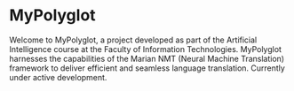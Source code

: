 # MyPolyglot
Welcome to MyPolyglot, a project developed as part of the Artificial Intelligence course at the Faculty of Information Technologies. MyPolyglot harnesses the capabilities of the Marian NMT (Neural Machine Translation) framework to deliver efficient and seamless language translation. Currently under active development. 

